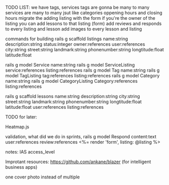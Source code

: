 TODO LIST:
we have tags, services
tags are gonna be many to many
services are many to many
jsut like categories
oppening hours and closing hours
migrate the adding listing with the form
if you're the owner of the listing you can add lessons to that listing (form)
add reviews and responds to every listing and lesson
add images to every lesson and listing

commands for building
rails g scaffold listings name:string description:string status:integer owner:references user:references city:string street:string landmark:string phonenumber:string longtitude:float latitude:float

rails g model Service name:string
rails g model ServiceListing service:references listing:references
rails g model Tag name:string
rails g model TagListing tag:references listing:references
rails g model Category name:string
rails g model CategoryListing Category:references listing:references



rails g scaffold lessons name:string description:string   city:string street:string landmark:string phonenumber:string longtitude:float latitude:float user:references listing:references





TODO for later:

Heatmap.js

validation, what did we do in sprints,
rails g model Respond content:text user:references review:references
<%= render 'form', listing: @listing %>





notes:
IAS
access_level








Improtant resources:
https://github.com/ankane/blazer (for intelligent business apps)












one cover photo instead of multiple
